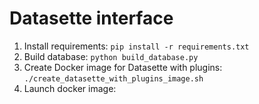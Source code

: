 # Datasette interface

1. Install requirements: `pip install -r requirements.txt`
2. Build database: `python build_database.py`
3. Create Docker image for Datasette with plugins:
   `./create_datasette_with_plugins_image.sh`
4. Launch docker image:
